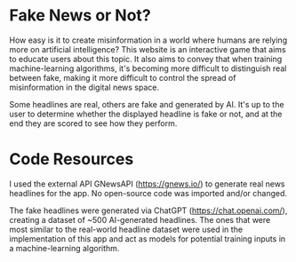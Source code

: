 # Fake News or Not?
How easy is it to create misinformation in a world where humans are relying more on artificial intelligence? This website is an interactive game that aims to educate users about this topic. It also aims to convey that when training machine-learning algorithms, it's becoming more difficult to distinguish real between fake, making it more difficult to control the spread of misinformation in the digital news space.
 
Some headlines are real, others are fake and generated by AI. It's up to the user to determine whether the displayed headline is fake or not, and at the end they are scored to see how they perform.

# Code Resources
I used the external API GNewsAPI (https://gnews.io/) to generate real news headlines for the app. No open-source code was imported and/or changed.

The fake headlines were generated via ChatGPT (https://chat.openai.com/), creating a dataset of ~500 AI-generated headlines. The ones that were most similar to the real-world headline dataset were used in the implementation of this app and act as models for potential training inputs in a machine-learning algorithm.
